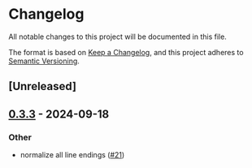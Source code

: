 # Changelog
All notable changes to this project will be documented in this file.

The format is based on [Keep a Changelog](https://keepachangelog.com/en/1.0.0/),
and this project adheres to [Semantic Versioning](https://semver.org/spec/v2.0.0.html).

## [Unreleased]

## [0.3.3](https://github.com/chesedo/despatma/compare/despatma-abstract-factory-v0.3.2...despatma-abstract-factory-v0.3.3) - 2024-09-18

### Other

- normalize all line endings ([#21](https://github.com/chesedo/despatma/pull/21))
